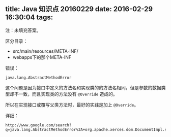 title: Java 知识点 20160229
date: 2016-02-29 16:30:04
tags:
---

注：未填充答案。

区分目录：

- src/main/resources/META-INF/
- webapps下的那个META-INF


错误：

`java.lang.AbstractMethodError`

这个问题是因为接口中定义的方法名和实现类的的方法名相同，但是参数的数据类型却不一致，而且实现类的方法没有 `@Override` 造成的。

所以在实现接口或覆写父类方法时，最好的实践是加上 `@Override`。

详细：

```
http://www.google.com/search?q=java.lang.AbstractMethodError%3A+org.apache.xerces.dom.DocumentImpl.setXmlStandalone
```

